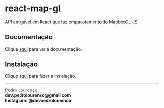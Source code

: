 # react-map-gl

API amigável em React que faz empacotamento do MapboxGL JS.

## Documentação

Clique [aqui](https://github.com/uber/react-map-gl) para ver a documentação.

## Instalação

Clique [aqui](https://www.npmjs.com/package/react-map-gl) para fazer a instalação.


<hr>
<stong>Pedro Lourenço</strong><br>
<Strong>dev.pedrolourenco@gmail.com</strong><br>
<Strong>Instagram: @devpedrolourenco</strong>
